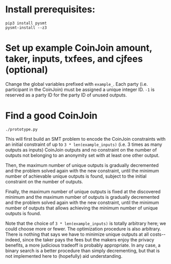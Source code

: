 # Install prerequisites:
```
pip3 install pysmt
pysmt-install --z3
```

# Set up example CoinJoin amount, taker, inputs, txfees, and cjfees (optional)

Change the global variables prefixed with `example_`. Each party (i.e. participant in the CoinJoin) must be assigned a unique integer ID. `-1` is reserved as a party ID for the party ID of unused outputs.

# Find a good CoinJoin

```
./prototype.py
```

This will first build an SMT problem to encode the CoinJoin constraints with an initial constraint of up to `3 * len(example_inputs)` (i.e. 3 times as many outputs as inputs) CoinJoin outputs and no constraint on the number of outputs not belonging to an anonymity set with at least one other output.

Then, the maximum number of unique outputs is gradually decremented and the problem solved again with the new constraint, until the minimum number of achievable unique outputs is found, subject to the initial constraint on the number of outputs.

Finally, the maximum number of unique outputs is fixed at the discovered minimum and the maximum number of outputs is gradually decremented and the problem solved again with the new constraint, until the minimum number of outputs that allows achieving the minimum number of unique outputs is found.

Note that the choice of `3 * len(example_inputs)` is totally arbitrary here; we could choose more or fewer. The optimization procedure is also arbitrary. There is nothing that says we have to minimize unique outputs at all costs--indeed, since the taker pays the fees but the makers enjoy the privacy benefits, a more judicious tradeoff is probably appropriate. In any case, a binary search is a better procedure than simply decrementing, but that is not implemented here to (hopefully) aid understanding.

